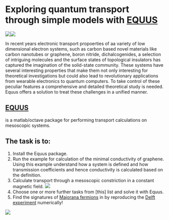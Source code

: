 # Exploring quantum transport through simple models with [EQUUS](http://eqt.elte.hu/EQuUs/html/) 

![](http://eqt.elte.hu/EQuUs/html/logo_equus.jpg)![](http://eqt.elte.hu/sites/default/files/topic_icons.jpg)


In recent years electronic transport propoerties of aa variety of low dimensional electron systems, such as carbon based novel materials like carbon nanotubes or graphene, boron nitride, dichalcogenides, a selection of intriguing molecules and the surface states of topological insulators has captured the imagination of the solid-state community. These systems have several interesting properties that make them not only interesting for theoretical investigations but could also lead to revolutionary applications from wearable electronics to quantum computers. To take control of these peculiar features a comprehensive and detailed theoretical study is needed. Equus offers a solution to treat these challenges in a unified manner.


## [EQUUS](http://eqt.elte.hu/EQuUs/html/) 

is a matlab/octave package for performing transport calculations on mesoscopic systems.

## The task is to:

1. Install the Equus package.
2. Run the example for calculation of the minimal conductivity of graphene. Using this example understand how a system is defined and how transmission coefficients and hence conductivity is calculated based on the definition. 
3. Calculate transport through a mesoscopic constriction in a constant magnetic field. 
  ![](http://oroszl.web.elte.hu/mezo/constrictBfield.png)
4. Choose one or more further tasks from [this] list and solve it with Equus.
5. Find the signatures of [Majorana fermions](https://en.wikipedia.org/wiki/Majorana_fermion) in by reproducing the [Delft experiment](https://www.nature.com/articles/nature26142) numerically!

![](https://media.springernature.com/m685/nature-assets/nature/journal/v556/n7699/images/nature26142-f1.jpg)

